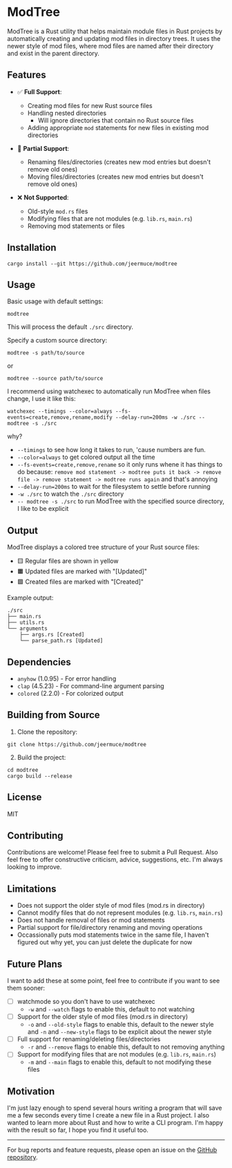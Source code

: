 # ModTree

ModTree is a Rust utility that helps maintain module files in Rust projects by automatically creating and updating mod files in directory trees. It uses the newer style of mod files, where mod files are named after their directory and exist in the parent directory.

## Features

- ✅ **Full Support**:
  - Creating mod files for new Rust source files
  - Handling nested directories
    - Will ignore directories that contain no Rust source files
  - Adding appropriate `mod` statements for new files in existing mod directories

- 🔄 **Partial Support**:
  - Renaming files/directories (creates new mod entries but doesn't remove old ones)
  - Moving files/directories (creates new mod entries but doesn't remove old ones)

- ❌ **Not Supported**:
  - Old-style `mod.rs` files
  - Modifying files that are not modules (e.g. `lib.rs`, `main.rs`)
  - Removing mod statements or files
  
## Installation

```
cargo install --git https://github.com/jeermuce/modtree
```

## Usage

Basic usage with default settings:
```
modtree
```

This will process the default `./src` directory.

Specify a custom source directory:
```
modtree -s path/to/source
```
or
```
modtree --source path/to/source
```

I recommend using watchexec to automatically run ModTree when files change, I use it like this:
```
watchexec --timings --color=always --fs-events=create,remove,rename,modify --delay-run=200ms -w ./src -- modtree -s ./src
``` 
why?
- `--timings` to see how long it takes to run, 'cause numbers are fun.
- `--color=always` to get colored output all the time
- `--fs-events=create,remove,rename` so it only runs whene it has things to do because:  `remove mod statement -> modtree puts it back -> remove file -> remove statement -> modtree runs again` and that's annoying
- `--delay-run=200ms` to wait for the filesystem to settle before running
- `-w ./src` to watch the `./src` directory
- `-- modtree -s ./src` to run ModTree with the specified source directory, I like to be explicit

## Output

ModTree displays a colored tree structure of your Rust source files:
- 🟨 Regular files are shown in yellow
- 🟧 Updated files are marked with "[Updated]"
- 🟩 Created files are marked with "[Created]"

Example output:
```
./src
├── main.rs
├── utils.rs
└── arguments
    ├── args.rs [Created]
    └── parse_path.rs [Updated]
```

## Dependencies

- `anyhow` (1.0.95) - For error handling
- `clap` (4.5.23) - For command-line argument parsing
- `colored` (2.2.0) - For colorized output

## Building from Source

1. Clone the repository:
```
git clone https://github.com/jeermuce/modtree
```

2. Build the project:
```
cd modtree
cargo build --release
```

## License

MIT

## Contributing

Contributions are welcome! Please feel free to submit a Pull Request.
Also feel free to offer constructive criticism, advice, suggestions, etc. I'm always looking to improve.

## Limitations

- Does not support the older style of mod files (mod.rs in directory)
- Cannot modify files that do not represent modules (e.g. `lib.rs`, `main.rs`)
- Does not handle removal of files or mod statements
- Partial support for file/directory renaming and moving operations
- Occassionally puts mod statements twice in the same file, I haven't figured out why yet, you can just delete the duplicate for now

## Future Plans

I want to add these at some point, feel free to contribute if you want to see them sooner:

- [ ] watchmode so you don't have to use watchexec
    - `-w` and `--watch` flags to enable this, default to not watching
- [ ] Support for the older style of mod files (mod.rs in directory)
    - `-o` and `--old-style` flags to enable this, default to the newer style and `-n` and `--new-style` flags to be explicit about the newer style
- [ ] Full support for renaming/deleting files/directories
    - `-r` and `--remove` flags to enable this, default to not removing anything
- [ ] Support for modifying files that are not modules (e.g. `lib.rs`, `main.rs`)
    - `-m` and `--main` flags to enable this, default to not modifying these files

## Motivation

I'm just lazy enough to spend several hours writing a program that will save me a few seconds every time I create a new file in a Rust project. I also wanted to learn more about Rust and how to write a CLI program. I'm happy with the result so far, I hope you find it useful too.

---

For bug reports and feature requests, please open an issue on the [GitHub repository](https://github.com/jeermuce/modtree/issues).
